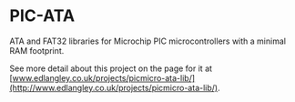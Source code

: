 PIC-ATA
=======

ATA and FAT32 libraries for Microchip PIC microcontrollers with a minimal RAM footprint.

See more detail about this project on the page for it at [www.edlangley.co.uk/projects/picmicro-ata-lib/](http://www.edlangley.co.uk/projects/picmicro-ata-lib/).

